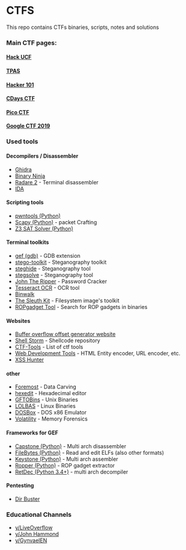 # CTFS

 This repo contains CTFs binaries, scripts, notes and solutions

### Main CTF pages: 

#### [Hack UCF](https://ctf.hackucf.org/challenges)

#### [TPAS](http://tpas.alunos.dcc.fc.up.pt:5000)

#### [Hacker 101](https://ctf.hacker101.com/ctf)

#### [CDays CTF](https://cybersecuritychallenge.pt)

#### [Pico CTF](https://2018game.picoctf.com)

#### [Google CTF 2019](https://capturetheflag.withgoogle.com)

### Used tools

#### Decompilers / Disassembler
* [Ghidra](https://ghidra-sre.org/)
* [Binary Ninja](https://binary.ninja/)
* [Radare 2](https://rada.re/r/) - Terminal disassembler
* [IDA](https://www.hex-rays.com/products/ida/)

#### Scripting tools
* [pwntools (Python)](http://docs.pwntools.com/en/stable/)
* [Scapy (Python)](https://scapy.net/) - packet Crafting
* [Z3 SAT Solver (Python)](https://github.com/Z3Prover/z3)

#### Terminal toolkits
* [gef (gdb)](https://github.com/hugsy/gef) - GDB extension
* [stego-toolkit](https://github.com/DominicBreuker/stego-toolkit) - Steganography toolkit
* [steghide](http://steghide.sourceforge.net/) - Steganography tool
* [stegsolve](https://github.com/zardus/ctf-tools/tree/master/stegsolve) - Steganography tool
* [John The Ripper](https://www.openwall.com/john/) - Password Cracker
* [Tesseract OCR](https://www.howtoforge.com/tutorial/tesseract-ocr-installation-and-usage-on-ubuntu-16-04/) - OCR tool
* [Binwalk](https://github.com/ReFirmLabs/binwalk)
* [The Sleuth Kit](https://www.sleuthkit.org/sleuthkit/) - Filesystem image's toolkit
* [ROPgadget Tool](https://github.com/JonathanSalwan/ROPgadget) - Search for ROP gadgets in binaries

#### Websites
* [Buffer overflow offset generator website](https://projects.jason-rush.com/tools/buffer-overflow-eip-offset-string-generator/)
* [Shell Storm](shell-storm.org) - Shellcode repository
* [CTF-Tools](https://github.com/zardus/ctf-tools) - List of ctf tools
* [Web Development Tools](https://mothereff.in/) - HTML Entity encoder, URL encoder, etc.
* [XSS Hunter](https://xsshunter.com/)

#### other
* [Foremost](http://foremost.sourceforge.net/) - Data Carving
* [hexedit](https://itsfoss.com/hex-editors-linux/) - Hexadecimal editor
* [GFTOBins](https://gtfobins.github.io/) - Unix Binaries
* [LOLBAS](https://lolbas-project.github.io/#) - Linux Binaries
* [DOSBox](https://www.dosbox.com/) - DOS x86 Emulator
* [Volatility](https://www.volatilityfoundation.org/) - Memory Forensics

#### Frameworks for GEF
 * [Capstone (Python)](http://www.capstone-engine.org/) - Multi arch disassembler
 * [FileBytes (Python)](https://github.com/sashs/filebytes) - Read and edit ELFs (also other formats)
 * [Keystone (Python)](http://www.keystone-engine.org/) - Multi arch assembler
 * [Ropper (Python)](https://github.com/sashs/Ropper) - ROP gadget extractor
 * [RetDec (Python 3.4+)](https://github.com/avast/retdec) - multi arch decompiler

#### Pentesting
 * [Dir Buster](https://www.owasp.org/index.php/Category:OWASP_DirBuster_Project)

### Educational Channels

* [y/LiveOverflow](https://www.youtube.com/channel/UClcE-kVhqyiHCcjYwcpfj9w)
* [y/John Hammond](https://www.youtube.com/channel/UCVeW9qkBjo3zosnqUbG7CFw)
* [y/GynvaelEN](https://www.youtube.com/channel/UCCkVMojdBWS-JtH7TliWkVg)
